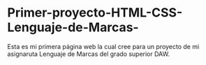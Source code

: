 # Primer-proyecto-HTML-CSS-Lenguaje-de-Marcas-
Esta es mi primera página web la cual cree para un proyecto de mi asignaruta Lenguaje de Marcas del grado superior DAW.
